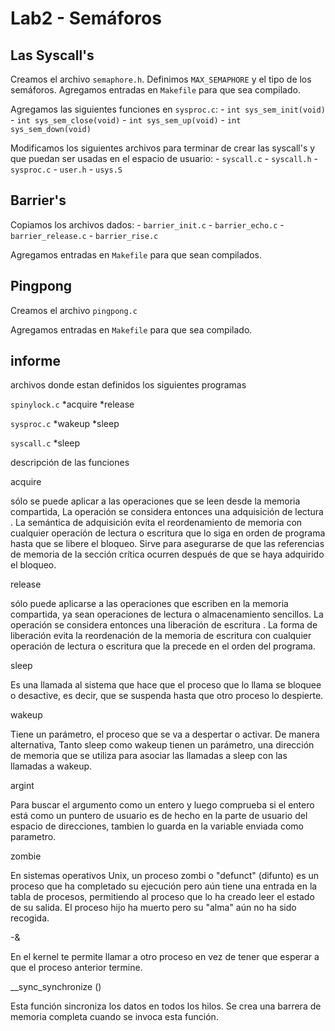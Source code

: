 Lab2 - Semáforos
================

Las Syscall's
-------------

Creamos el archivo `semaphore.h`. Definimos `MAX_SEMAPHORE` y el tipo de los
semáforos. Agregamos entradas en `Makefile` para que sea compilado.

Agregamos las siguientes funciones en `sysproc.c`:
    - `int sys_sem_init(void)`
    - `int sys_sem_close(void)`
    - `int sys_sem_up(void)`
    - `int sys_sem_down(void)`

Modificamos los siguientes archivos para terminar de crear las syscall's y
que puedan ser usadas en el espacio de usuario:
    - `syscall.c`
    - `syscall.h`
    - `sysproc.c`
    - `user.h`
    - `usys.S`

Barrier's
---------

Copiamos los archivos dados:
    - `barrier_init.c`
    - `barrier_echo.c`
    - `barrier_release.c`
    - `barrier_rise.c`

Agregamos entradas en `Makefile` para que sean compilados.

Pingpong
--------

Creamos el archivo `pingpong.c`

Agregamos entradas en `Makefile` para que sea compilado.

informe
-------

archivos donde estan definidos los siguientes programas

`spinylock.c` 
*acquire
*release

`sysproc.c`
*wakeup
*sleep

`syscall.c`
*sleep

descripción de las funciones

acquire

sólo se puede aplicar a las operaciones que se leen desde la memoria compartida, La operación se considera entonces una adquisición de lectura . La semántica de adquisición evita el reordenamiento de memoria con cualquier operación de lectura o escritura que lo siga en orden de programa hasta que se libere el bloqueo. Sirve para asegurarse de que las referencias de memoria de la sección crítica ocurren después de que se haya adquirido el bloqueo.

release

sólo puede aplicarse a las operaciones que escriben en la memoria compartida, ya sean operaciones de lectura o almacenamiento sencillos. La operación se considera entonces una liberación de escritura . La forma de liberación evita la reordenación de la memoria de escritura con cualquier operación de lectura o escritura que la precede en el orden del programa.

sleep

Es una llamada al sistema que hace que el proceso que lo llama se bloquee o desactive, es decir, que se suspenda hasta que otro proceso lo despierte.

wakeup

Tiene un parámetro, el proceso que se va a despertar o activar. De manera alternativa, Tanto sleep como wakeup tienen  un  parámetro,  una  dirección  de  memoria  que  se utiliza para asociar las llamadas a sleep con las llamadas a wakeup.

argint

Para buscar el argumento como un entero y luego comprueba si el entero está como un puntero de usuario es de hecho en la parte de usuario del espacio de direcciones, tambien lo guarda en la variable enviada como parametro.

zombie

En sistemas operativos Unix, un proceso zombi o "defunct" (difunto) es un proceso que ha completado su ejecución pero aún tiene una entrada en la tabla de procesos, permitiendo al proceso que lo ha creado leer el estado de su salida. El proceso hijo ha muerto pero su "alma" aún no ha sido recogida.

-&

En el kernel te permite llamar a otro proceso en vez de tener que esperar a que el proceso anterior termine.

__sync_synchronize ()

Esta función sincroniza los datos en todos los hilos. Se crea una barrera de memoria completa cuando se invoca esta función.

